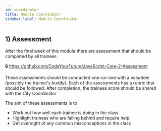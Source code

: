```yaml
---
id: coordinator
title: Module Coordinator
sidebar_label: Module Coordinator
---
```


## 1) Assessment

After the final week of this module there are assessment that should be completed by all trainees.

🔒 https://github.com/CodeYourFuture/JavaScript-Core-2-Assessment

These assessments should be conducted one-on-one with a volunteer (possibly the trainee's buddy). Each of the assessments has a rubric that should be followed. After completion, the trainees score should be shared with the City Coordinator

The aim of these assessments is to

- Work out how well each trainee is doing in the class
- Highlight trainees who are falling behind and require help
- Get oversight of any common misconceptions in the class
